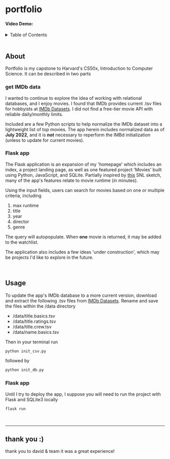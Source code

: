 # portfolio
#### Video Demo: <URL HERE>

<!-- TABLE OF CONTENTS -->
<details>
<summary>Table of Contents</summary>

<ol>

<li><a href="#about">About</a></li>
<li><a href="#usage">Usage</a></li>
<li><a href="#thank-you">thank you</a></li>

</ol>

</details>
<br>


## About

Portfolio is my capstone to Harvard's CS50x, Introduction to Computer Science. It can be described in two parts

### get IMDb data
I wanted to continue to explore the idea of working with relational databases, and I enjoy movies. I found that IMDb provides current .tsv files for hobbyists at [IMDb Datasets](https://www.imdb.com/interfaces/). I did not find a free-tier movie API with reliable daily/monthly limits.

Included are a few Python scripts to help normalize the IMDb dataset into a lightweight list of top movies. The app herein includes normalized data as of **July 2022**, and it is ***not*** necessary to reperform the IMBd initialization (unless to update for current movies).

### Flask app
The Flask application is an expansion of my 'homepage' which includes an index, a project landing page, as well as one featured project 'Movies' built using Python, JavaScript, and SQLite. Partially inspired by [this](https://www.youtube.com/watch?v=-UKbwz6s6VY) SNL sketch, many of the app's features relate to movie runtime (in minutes).

Using the input fields, users can search for movies based on one or multiple criteria, including
1. max runtime
2. title
3. year
4. director
5. genre

The query will autopopulate. When **one** movie is returned, it may be added to the watchlist.

The application also includes a few ideas 'under construction', which may be projects I'd like to explore in the future.

<br>

<!-- Usage -->
## Usage

To update the app's IMDb database to a more current version, download and extract the following .tsv files from [IMDb Datasets](https://www.imdb.com/interfaces/). Rename and save the files within the /data directory

- /data/title.basics.tsv
- /data/title.ratings.tsv
- /data/title.crew.tsv
- /data/name.basics.tsv


Then in your terminal run
```sh
python init_csv.py
```

followed by
```sh
python init_db.py
```


### Flask app
Until I try to deploy the app, I suppose you will need to run the project with Flask and SQLite3 locally
```sh
flask run
```

<br>

***

<!-- ABOUT THE PROJECT -->
## thank you :)

thank you to david & team it was a great experience!